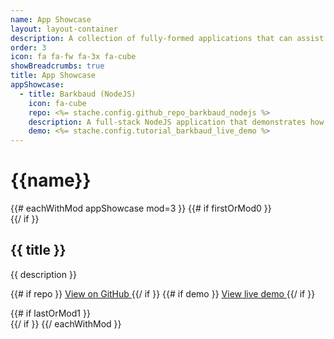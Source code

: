 ```yaml
---
name: App Showcase
layout: layout-container
description: A collection of fully-formed applications that can assist in quick-starting your own SKY API applications
order: 3
icon: fa fa-fw fa-3x fa-cube
showBreadcrumbs: true
title: App Showcase
appShowcase:
  - title: Barkbaud (NodeJS)
    icon: fa-cube
    repo: <%= stache.config.github_repo_barkbaud_nodejs %>
    description: A full-stack NodeJS application that demonstrates how to access constituent data via SKY API, implements a front-end using SKY UX, and negotiates security using OAuth 2.0 Authorization Code Flow
    demo: <%= stache.config.tutorial_barkbaud_live_demo %>
---
```


# {{name}}

<div class="showcase">
  <div class="clearfix"></div>
  {{# eachWithMod appShowcase mod=3 }}
    {{# if firstOrMod0 }}
    <div class="row showcase-row">
    {{/ if }}
      <div class="col-sm-6 col-md-4">
        <i class="fa fa-fw fa-3x {{ icon }} showcase-icon"></i>
        <div class="showcase-desc">
          <h2>{{ title }}</h2>
          <p>{{ description }}</p>
          <p>
            {{# if repo }}
              <a class="btn btn-primary" href="{{ repo }}" target="_blank">
                <i class="fa fa-github"></i> View on GitHub
              </a>
            {{/ if }}
            {{# if demo }}
              <a class="btn btn-default" href="{{ demo }}" target="_blank">
                <i class="fa fa-globe"></i> View live demo
              </a>
            {{/ if }}
          </p>
        </div>
      </div>
    {{# if lastOrMod1 }}
    </div>
    {{/ if }}
  {{/ eachWithMod }}
</div>
